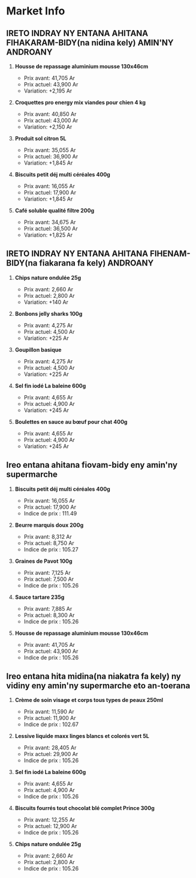 # Market Info

## IRETO INDRAY NY ENTANA AHITANA FIHAKARAM-BIDY(na nidina kely) AMIN'NY ANDROANY

1. **Housse de repassage aluminium mousse 130x46cm**
   - Prix avant: 41,705 Ar
   - Prix actuel: 43,900 Ar
   - Variation: +2,195 Ar

2. **Croquettes pro energy mix viandes pour chien 4 kg**
   - Prix avant: 40,850 Ar
   - Prix actuel: 43,000 Ar
   - Variation: +2,150 Ar

3. **Produit sol citron 5L**
   - Prix avant: 35,055 Ar
   - Prix actuel: 36,900 Ar
   - Variation: +1,845 Ar

4. **Biscuits petit déj multi céréales 400g**
   - Prix avant: 16,055 Ar
   - Prix actuel: 17,900 Ar
   - Variation: +1,845 Ar

5. **Café soluble qualité filtre 200g**
   - Prix avant: 34,675 Ar
   - Prix actuel: 36,500 Ar
   - Variation: +1,825 Ar

## IRETO INDRAY NY ENTANA AHITANA FIHENAM-BIDY(na fiakarana fa kely) ANDROANY

1. **Chips nature ondulée 25g**
   - Prix avant: 2,660 Ar
   - Prix actuel: 2,800 Ar
   - Variation: +140 Ar

2. **Bonbons jelly sharks 100g**
   - Prix avant: 4,275 Ar
   - Prix actuel: 4,500 Ar
   - Variation: +225 Ar

3. **Goupillon basique**
   - Prix avant: 4,275 Ar
   - Prix actuel: 4,500 Ar
   - Variation: +225 Ar

4. **Sel fin iodé La baleine 600g**
   - Prix avant: 4,655 Ar
   - Prix actuel: 4,900 Ar
   - Variation: +245 Ar

5. **Boulettes en sauce au bœuf pour chat 400g**
   - Prix avant: 4,655 Ar
   - Prix actuel: 4,900 Ar
   - Variation: +245 Ar

## Ireo entana ahitana fiovam-bidy eny amin'ny supermarche

1. **Biscuits petit déj multi céréales 400g**
   - Prix avant: 16,055 Ar
   - Prix actuel: 17,900 Ar
   - Indice de prix : 111.49

2. **Beurre marquis doux 200g**
   - Prix avant: 8,312 Ar
   - Prix actuel: 8,750 Ar
   - Indice de prix : 105.27

3. **Graines de Pavot 100g**
   - Prix avant: 7,125 Ar
   - Prix actuel: 7,500 Ar
   - Indice de prix : 105.26

4. **Sauce tartare 235g**
   - Prix avant: 7,885 Ar
   - Prix actuel: 8,300 Ar
   - Indice de prix : 105.26

5. **Housse de repassage aluminium mousse 130x46cm**
   - Prix avant: 41,705 Ar
   - Prix actuel: 43,900 Ar
   - Indice de prix : 105.26

## Ireo entana hita midina(na niakatra fa kely) ny vidiny eny amin'ny supermarche eto an-toerana

1. **Crème de soin visage et corps  tous types de peaux 250ml**
   - Prix avant: 11,590 Ar
   - Prix actuel: 11,900 Ar
   - Indice de prix : 102.67

2. **Lessive liquide maxx linges blancs et colorés vert 5L**
   - Prix avant: 28,405 Ar
   - Prix actuel: 29,900 Ar
   - Indice de prix : 105.26

3. **Sel fin iodé La baleine 600g**
   - Prix avant: 4,655 Ar
   - Prix actuel: 4,900 Ar
   - Indice de prix : 105.26

4. **Biscuits fourrés tout chocolat blé complet Prince 300g**
   - Prix avant: 12,255 Ar
   - Prix actuel: 12,900 Ar
   - Indice de prix : 105.26

5. **Chips nature ondulée 25g**
   - Prix avant: 2,660 Ar
   - Prix actuel: 2,800 Ar
   - Indice de prix : 105.26

